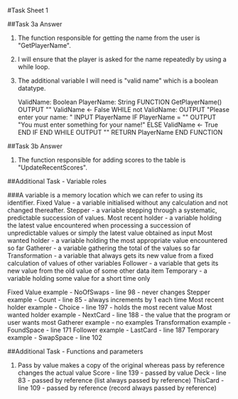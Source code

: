 #Task Sheet 1

##Task 3a Answer

1. The function responsible for getting the name from the user is "GetPlayerName".
2. I will ensure that the player is asked for the name repeatedly by using a while loop.
3. The additional variable I will need is "valid name" which is a boolean datatype. 

	ValidName: Boolean
	PlayerName: String
	FUNCTION GetPlayerName()
		OUTPUT ""
		ValidName <- False
		WHILE not ValidName:
			OUTPUT "Please enter your name: "
			INPUT PlayerName
			IF PlayerName = ""
				OUTPUT "You must enter something for your name!"
			ELSE
				ValidName <- True
			END IF
		END WHILE
		OUTPUT ""
		RETURN PlayerName
	END FUNCTION                                                                                  
			
			
##Task 3b Answer

1. The function responsible for adding scores to the table is "UpdateRecentScores".

##Additional Task - Variable roles

###A variable is a memory location which we can refer to using its identifier. 
Fixed Value - a variable initialised without any calculation and not changed thereafter.
Stepper - a variable stepping through a systematic, predictable succession of values.
Most recent holder - a variable holding the latest value encountered when processing a succession of unpredictable values or simply the latest value obtained as input
Most wanted holder - a variable holding the most appropriate value encountered so far
Gatherer - a variable gathering the total of the values so far
Transformation - a variable that always gets its new value from a fixed calculation of values of other variables
Follower - a variable that gets its new value from the old value of some other data item
Temporary - a variable holding some value for a short time only

Fixed Value example - NoOfSwaps - line 98 - never changes
Stepper example - Count - line 85 - always increments by 1 each time
Most recent holder example - Choice - line 197 - holds the most recent value
Most wanted holder example - NextCard - line 188 - the value that the program or user wants most
Gatherer example - no examples
Transformation example - FoundSpace - line 171 
Follower example - LastCard - line 187
Temporary example - SwapSpace - line 102

##Additional Task - Functions and parameters

1. Pass by value makes a copy of the original whereas pass by reference changes the actual value
Score - line 139 - passed by value
Deck - line 83 - passed by reference (list always passed by reference)
ThisCard - line 109 - passed by reference (record always passed by reference) 